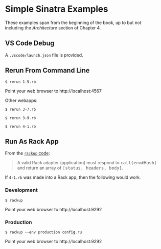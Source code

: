 # Simple Sinatra Examples
These examples span from the beginning of the book, up to but not including the *Architecture* section of Chapter 4.

## VS Code Debug
A `.vscode/launch.json` file is provided.


## Rerun From Command Line
```shell
$ rerun 1-5.rb
```
Point your web browser to http://localhost:4567

Other webapps:
```shell
$ rerun 3-7.rb

$ rerun 3-9.rb

$ rerun 4-1.rb
```


## Run As Rack App
From the [`rackup` code](https://github.com/macournoyer/thin/blob/master/lib/thin/server.rb#L27-L28):
> A valid Rack adapter (application) must respond to <tt>call(env#Hash)</tt> and return an array of <tt>[status, headers, body]</tt>.

If `4-1.rb` was made into a Rack app, then the following would work.

### Development
```shell
$ rackup
```
Point your web browser to http://localhost:9292


### Production
```shell
$ rackup --env production config.ru
```
Point your web browser to http://localhost:9292
